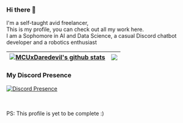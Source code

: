 ### Hi there 👋
I'm a self-taught avid freelancer,<br>
This is my profile, you can check out all my work here.<br>
I am a Sophomore in AI and Data Science, a casual Discord chatbot developer and a robotics enthusiast<br>


| <a href="https://github.com/anuraghazra/github-readme-stats"><img align="center" src="http://github-readme-stats-mcuxdaredevil.vercel.app/api?username=MCUxDaredevil&count_private=true&show_icons=true&theme=github_dark&include_all_commits=true&hide_border=true&custom_title=Github%20Stats" alt="MCUxDaredevil's github stats" /></a> | <a href="https://github.com/anuraghazra/github-readme-stats"><img align="center" src="http://github-readme-stats-mcuxdaredevil.vercel.app/api/top-langs/?username=MCUxDaredevil&layout=compact&theme=github_dark&hide_border=true&exclude_repo=github-readme-stats,MCUxDaredevil.github.io,Models" /></a> |
| ------------- | ------------- |

### My Discord Presence
[![Discord Presence](https://lanyard.cnrad.dev/api/561431845644926976)](https://discord.com/users/561431845644926976)

<br>
<br>
PS: This profile is yet to be complete :)

